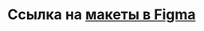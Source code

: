 # Ссылка на [макеты в Figma](https://www.figma.com/design/CXgBS8d3ndeALoAEWrAgvW/Car-musc?m=auto&t=u224zra00hw2hHUz-1)